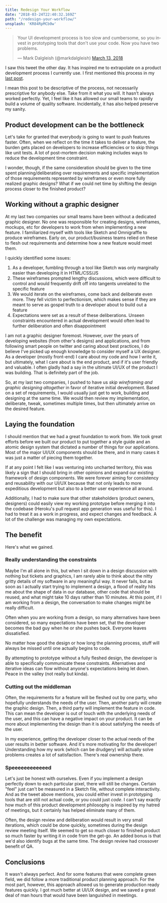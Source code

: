 ```yaml
---
title: Redesign Your Workflow
date: "2018-03-24T22:40:32.169Z"
path: "/redesign-your-workflow/"
unsplash: 'KR84RpMCb0w'
---
```


<blockquote class="twitter-tweet" data-lang="en"><p lang="en" dir="ltr">Your UI development process is too slow and cumbersome, so you invest in prototyping tools that don&#39;t use your code. Now you have two problems.</p>&mdash; Mark Dalgleish (@markdalgleish) <a href="https://twitter.com/markdalgleish/status/973663937571909632?ref_src=twsrc%5Etfw">March 13, 2018</a></blockquote>
<script async src="https://platform.twitter.com/widgets.js" charset="utf-8"></script>

I saw this tweet the other day. It has inspired me to extrapolate on a product development process I currently use. I first mentioned this process in my [last post](http://russelljanderson.com/ambiguous-requirements/).

I mean this post to be descriptive of the process, not necessarily prescriptive for anybody else. Take from it what you will. It hasn’t always worked perfectly. Yet, I feel like it has allowed our small teams to rapidly build a volume of quality software. Incidentally, it has also helped preserve my sanity.

## Product development can be the bottleneck

Let's take for granted that everybody is going to want to push features faster. Often, when we reflect on the time it takes to deliver a feature, the burden gets placed on developers to increase efficiencies or to skip things like unit tests. A lot of post-mortem decision making includes ways to reduce the development time constraint.

I wonder, though, if the same consideration should be given to the time spent planning/deliberating over requirements and specific implementation of those requirements represented by wireframes or even more fully realized graphic designs? What if we could net time by shifting the design process closer to the finished product?

## Working without a graphic designer

At my last two companies our small teams have been without a dedicated graphic designer. No one was responsible for creating designs, wireframes, mockups, etc for developers to work from when implementing a new feature. I familiarized myself with tools like Sketch and Omnigraffle to produce wireframes. Early on, our product/business teams relied on these to flesh out requirements and determine how a new feature would meet them.

I quickly identified some issues:

1. As a developer, fumbling through a tool like Sketch was only marginally easier than developing it in HTML/CSS/JS
1. These wireframes prompted lengthy discussions, which were difficult to control and would frequently drift off into tangents unrelated to the specific feature
1. We would iterate on the wireframes, come back and deliberate even more. They fell victim to perfectionism, which makes sense if they are meant to serve as gospel truth to a developer about to build out a feature
1. Expectations were set as a result of these deliberations. Unseen constraints encountered in actual development would often lead to further deliberation and often disappointment

I am not a graphic designer foremost. However, over the years of developing websites (from other's designs) and applications, and from following smart people on twitter and caring about best practices, I do believe I've picked up enough knowledge to consider myself a UX designer. As a developer (mostly front-end) I care about my code and how I write it, but ultimately, what I care about is the end product, and if it's user friendly and valuable. I often gladly had a say in the ultimate UI/UX of the product I was building. That is definitely part of the job.

So, at my last two companies, I pushed to have us _skip wireframing and graphic designing altogether_ in favor of iterative initial development. Based on a set of requirements, I would usually just get to work, building and designing at the same time. We would then review my implementation, deliberate, tweak, sometimes multiple times, but then ultimately arrive on the desired feature.

## Laying the foundation

I should mention that we had a great foundation to work from. We took great efforts before we built our product to put together a style guide and an atomic design system that dictated a number of things for our applications. Most of the major UI/UX components should be there, and in many cases it was just a matter of piecing them together.

If at any point I felt like I was venturing into uncharted territory, this was likely a sign that I should bring in other opinions and expand our existing framework of design components. We were forever aiming for consistency and reusability with our UI/UX because that not only leads to more expeditious development but also to a better user experience all around.

Additionally, I had to make sure that other stakeholders (product owners, designers) could easily view my working prototype before merging it into the codebase (Heroku's pull request app generation was useful for this). I had to treat it as a work in progress, and expect changes and feedback. A lot of the challenge was managing my own expectations.

## The benefit

Here's what we gained.

### Really understanding the constraints

Maybe I'm all alone in this, but when I sit down in a design discussion with nothing but tickets and graphics, I am rarely able to think about the nitty gritty details of my software in any meaningful way. It never fails, but as soon as I actually start trying to implement a design, a flood of reality hits me about the shape of data in our database, other code that should be reused, and what might take 10 days rather than 10 minutes. At this point, if I am working from a design, the conversation to make changes might be really difficult.

Often when you are working from a design, so many alternatives have been considered, so many expectations have been set, that the developer becomes the bad guy when he or she pushes back. Everyone leaves dissatisfied.

No matter how good the design or how long the planning process, stuff will always be missed until one actually begins to code.

By attempting to prototype without a fully fleshed design, the developer is able to specifically communicate these constraints. Alternatives and iterative ideas can flow without anyone's expectations being let down. Peace in the valley (not really but kinda).

### Cutting out the middleman

Often, the requirements for a feature will be fleshed out by one party, who hopefully understands the needs of the user. Then, another party will create the graphic design. Then, a third party will implement the feature in code. This can mean the developer is out of touch with the underlying needs of the user, and this can have a negative impact on your product. It can be more about implementing the design than it is about satisfying the needs of the user.

In my experience, getting the developer closer to the actual needs of the user results in better software. And it's more motivating for the developer! Understanding how my work (which can be drudgery) will actually solve problems creates a lot of satisfaction. There's real ownership there.

### Speeeeeeeeeeeed

Let's just be honest with ourselves. Even if you implement a design perfectly down to each particular pixel, there will still be changes. Certain "feel" just can't be measured in a Sketch file, without complete interactivity. And as the tweet above mentions, you could either invest in prototyping tools that are still not actual code, or you could just *code*. I can't say exactly how much of this product development philosophy is inspired by my hatred of meetings, but it certainly has helped eliminate many of them.

Often, the design review and deliberation would result in very small iterations, which could be done quickly, sometimes during the design review meeting itself. We seemed to get so much closer to finished product so much faster by writing it in code from the get-go. An added bonus is that we'd also identify bugs at the same time. The design review had crossover benefit of QA.

## Conclusions

It wasn't always perfect. And for some features that were complete green field, we did follow a more traditional product planning approach. For the most part, however, this approach allowed us to generate production ready features quickly. I got much better at UI/UX design, and we saved a great deal of man hours that would have been languished in meetings.
